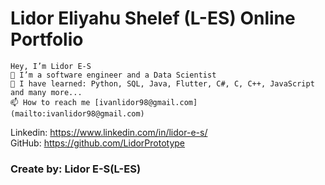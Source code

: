 # Lidor Eliyahu Shelef (L-ES) Online Portfolio


```
Hey, I’m Lidor E-S
👀 I’m a software engineer and a Data Scientist
🌱 I have learned: Python, SQL, Java, Flutter, C#, C, C++, JavaScript and many more...
📫 How to reach me [ivanlidor98@gmail.com](mailto:ivanlidor98@gmail.com)
```


Linkedin: https://www.linkedin.com/in/lidor-e-s/<br>
GitHub: https://github.com/LidorPrototype

### Create by: Lidor E-S(L-ES)